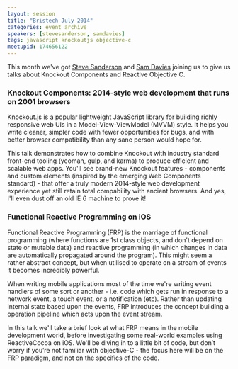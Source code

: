 ```yaml
---
layout: session
title: "Bristech July 2014"
categories: event archive
speakers: [stevesanderson, samdavies]
tags: javascript knockoutjs objective-c
meetupid: 174656122
---
```


This month we've got  <a href="{% post_url 2000-01-01-steve-sanderson %}">Steve Sanderson</a> and 
<a href="{% post_url 2000-01-01-sam-davies %}">Sam Davies</a> joining us to give us talks about
Knockout Components and Reactive Objective C.

### Knockout Components: 2014-style web development that runs on 2001 browsers

Knockout.js is a popular lightweight JavaScript library for building richly responsive web UIs in a Model-View-ViewModel (MVVM) style. It helps you write cleaner, simpler code with fewer opportunities for bugs, and with better browser compatibility than any sane person would hope for.

This talk demonstrates how to combine Knockout with industry standard front-end tooling (yeoman, gulp, and karma) to produce efficient and scalable web apps. You'll see brand-new Knockout features - components and custom elements (inspired by the emerging Web Components standard) - that offer a truly modern 2014-style web development experience yet still retain total compability with ancient browsers. And yes, I'll even dust off an old IE 6 machine to prove it!

### Functional Reactive Programming on iOS

Functional Reactive Programming (FRP) is the marriage of functional programming (where functions are 
1st class objects, and don't depend on state or mutable data) and reactive programming (in which 
changes in data are automatically propagated around the program). This might seem a rather abstract 
concept, but when utilised to operate on a stream of events it becomes incredibly powerful. 

When writing mobile applications most of the time we're writing event handlers of some sort or 
another - i.e. code which gets run in response to a network event, a touch event, or a notification 
(etc). Rather than updating internal state based upon the events, FRP introduces the concept 
building a operation pipeline which acts upon the event stream.

In this talk we'll take a brief look at what FRP means in the mobile development world, before 
investigating some real-world examples using ReactiveCocoa on iOS. We'll be diving in to a little 
bit of code, but don’t worry if you’re not familiar with objective-C - the focus here will be on the 
FRP paradigm, and not on the specifics of the code.

